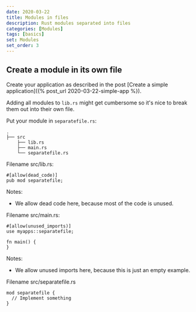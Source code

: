 ```yaml
---
date: 2020-03-22
title: Modules in files
description: Rust modules separated into files
categories: [Modules]
tags: [basics]
set: Modules
set_order: 3
---
```

## Create a module in its own file
Create your application as described in the post [Create a simple application]({% post_url 2020-03-22-simple-app %}).

Adding all modules to `lib.rs` might get cumbersome so it's nice to break them out into their own file.

Put your module in `separatefile.rs`:
```text
.
├── src
    ├── lib.rs
    ├── main.rs
    └── separatefile.rs
```

Filename src/lib.rs:
```
#[allow(dead_code)]
pub mod separatefile;
```
Notes:
* We allow dead code here, because most of the code is unused.

Filename src/main.rs:
```
#[allow(unused_imports)]
use myapps::separatefile;

fn main() {
}
```
Notes:
* We allow unused imports here, because this is just an empty example.

Filename src/separatefile.rs
```
mod separatefile {
  // Implement something
}
```
